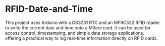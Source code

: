 # RFID-Date-and-Time
This project uses Arduino with a DS3231 RTC and an MFRC522 RFID reader to write the current date and time onto a Mifare card. It can be used for access control, timestamping, and simple data storage applications, offering a practical way to log real-time information directly on RFID cards.
